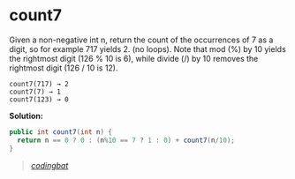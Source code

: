 # count7

Given a non-negative int n, return the count of the occurrences of 7 as a digit, so for example 717 yields 2. (no loops). Note that mod (%) by 10 yields the rightmost digit (126 % 10 is 6), while divide (/) by 10 removes the rightmost digit (126 / 10 is 12).

```
count7(717) → 2
count7(7) → 1
count7(123) → 0
```

**Solution:**

```java
public int count7(int n) {
  return n == 0 ? 0 : (n%10 == 7 ? 1 : 0) + count7(n/10);
}
```

> _[codingbat](https://codingbat.com/prob/p101409)_